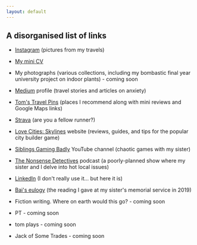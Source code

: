 ```yaml
---
layout: default
---
```


## A disorganised list of links

- [Instagram](https://www.instagram.com/tomwbond/) (pictures from my travels)

- [My mini CV](https://tombond.uk/)

- My photographs (various collections, including my bombastic final year university project on indoor plants) - coming soon

- [Medium](https://medium.com/@tomwbond) profile (travel stories and articles on anxiety)

- [Tom's Travel Pins](https://tomwbond.github.io/pins/) (places I recommend along with mini reviews and Google Maps links)

- [Strava](https://www.strava.com/athletes/8772755) (are you a fellow runner?)

- [Love Cities: Skylines](https://www.lovecitiesskylines.com/) website (reviews, guides, and tips for the popular city builder game)

- [Siblings Gaming Badly](https://www.youtube.com/@SiblingsGamingBadly) YouTube channel (chaotic games with my sister)

- [The Nonsense Detectives](https://podcasters.spotify.com/pod/show/nonsensedetectives/episodes/Local-issues-under-the-microscope-e2hu6oo) podcast (a poorly-planned show where my sister and I delve into hot local issues)

- [LinkedIn](https://www.linkedin.com/in/tomwbond/) (I don't really use it... but here it is)

- [Bai's eulogy](https://tomwbond.github.io/bai/) (the reading I gave at my sister's memorial service in 2019)

- Fiction writing. Where on earth would this go? - coming soon

- PT - coming soon

- tom plays - coming soon

- Jack of Some Trades - coming soon
